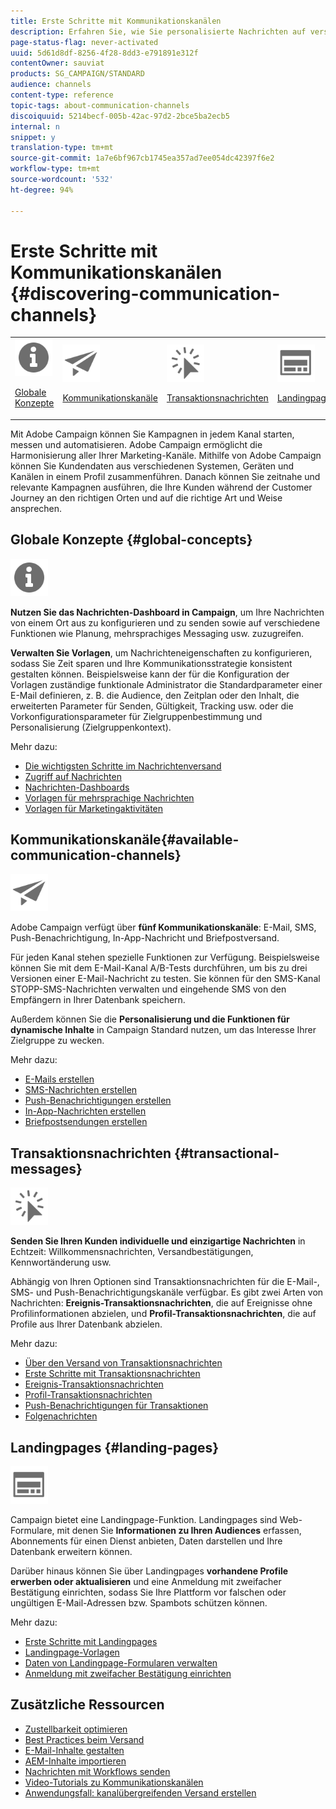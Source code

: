 ```yaml
---
title: Erste Schritte mit Kommunikationskanälen
description: Erfahren Sie, wie Sie personalisierte Nachrichten auf verschiedenen Kanälen (E-Mail, Push-Benachrichtigungen, InApp, SMS und Direktwerbung) erstellen. Erfahren Sie, wie Sie Vorlagen verwenden, Landingpages erstellen und Best Practices für Versand überprüfen.
page-status-flag: never-activated
uuid: 5d61d8df-8256-4f28-8dd3-e791891e312f
contentOwner: sauviat
products: SG_CAMPAIGN/STANDARD
audience: channels
content-type: reference
topic-tags: about-communication-channels
discoiquuid: 5214becf-005b-42ac-97d2-2bce5ba2ecb5
internal: n
snippet: y
translation-type: tm+mt
source-git-commit: 1a7e6bf967cb1745ea357ad7ee054dc42397f6e2
workflow-type: tm+mt
source-wordcount: '532'
ht-degree: 94%

---
```



# Erste Schritte mit Kommunikationskanälen {#discovering-communication-channels}

<table>
<tr>
<td><img src="assets/do-not-localize/icon_concepts.svg" width="60px"><p><a href="#global-concepts">Globale Konzepte</a></p></td>
<td><img src="assets/do-not-localize/icon_channels.svg" width="60px"><p><a href="#available-communication-channels">Kommunikationskanäle</a></p></td>
<td><img src="assets/do-not-localize/icon_transactional.svg" width="60px"><p><a href="#transactional-messages">Transaktionsnachrichten</a></p></td>
<td><img src="assets/do-not-localize/icon_landing.svg" width="60px"><p><a href="#landing-pages">Landingpages </a></p></td></tr>
</table>

Mit Adobe Campaign können Sie Kampagnen in jedem Kanal starten, messen und automatisieren.
Adobe Campaign ermöglicht die Harmonisierung aller Ihrer Marketing-Kanäle. Mithilfe von Adobe Campaign können Sie Kundendaten aus verschiedenen Systemen, Geräten und Kanälen in einem Profil zusammenführen. Danach können Sie zeitnahe und relevante Kampagnen ausführen, die Ihre Kunden während der Customer Journey an den richtigen Orten und auf die richtige Art und Weise ansprechen.

## Globale Konzepte {#global-concepts}

<img src="assets/do-not-localize/icon_concepts.svg" width="60px">

**Nutzen Sie das Nachrichten-Dashboard in Campaign**, um Ihre Nachrichten von einem Ort aus zu konfigurieren und zu senden sowie auf verschiedene Funktionen wie Planung, mehrsprachiges Messaging usw. zuzugreifen.

**Verwalten Sie Vorlagen**, um Nachrichteneigenschaften zu konfigurieren, sodass Sie Zeit sparen und Ihre Kommunikationsstrategie konsistent gestalten können. Beispielsweise kann der für die Konfiguration der Vorlagen zuständige funktionale Administrator die Standardparameter einer E-Mail definieren, z. B. die Audience, den Zeitplan oder den Inhalt, die erweiterten Parameter für Senden, Gültigkeit, Tracking usw. oder die Vorkonfigurationsparameter für Zielgruppenbestimmung und Personalisierung (Zielgruppenkontext).

Mehr dazu:

* [Die wichtigsten Schritte im Nachrichtenversand](../../channels/using/key-steps-to-send-a-message.md)
* [Zugriff auf Nachrichten](../../channels/using/accessing-messages.md)
* [Nachrichten-Dashboards](../../channels/using/message-dashboard.md)
* [Vorlagen für mehrsprachige Nachrichten](../../channels/using/multilingual-messages-template.md)
* [Vorlagen für Marketingaktivitäten](../../start/using/marketing-activity-templates.md)

## Kommunikationskanäle{#available-communication-channels}

<img src="assets/do-not-localize/icon_channels.svg"  width="60px">

Adobe Campaign verfügt über **fünf Kommunikationskanäle**: E-Mail, SMS, Push-Benachrichtigung, In-App-Nachricht und Briefpostversand.

Für jeden Kanal stehen spezielle Funktionen zur Verfügung. Beispielsweise können Sie mit dem E-Mail-Kanal A/B-Tests durchführen, um bis zu drei Versionen einer E-Mail-Nachricht zu testen. Sie können für den SMS-Kanal STOPP-SMS-Nachrichten verwalten und eingehende SMS von den Empfängern in Ihrer Datenbank speichern.

Außerdem können Sie die **Personalisierung und die Funktionen für dynamische Inhalte** in Campaign Standard nutzen, um das Interesse Ihrer Zielgruppe zu wecken.

Mehr dazu:

* [E-Mails erstellen](../../channels/using/about-emails.md)
* [SMS-Nachrichten erstellen](../../channels/using/about-sms-messages.md)
* [Push-Benachrichtigungen erstellen](../../channels/using/about-push-notifications.md)
* [In-App-Nachrichten erstellen](../../channels/using/about-in-app-messaging.md)
* [Briefpostsendungen erstellen](../../channels/using/about-direct-mail.md)

## Transaktionsnachrichten {#transactional-messages}

<img src="assets/do-not-localize/icon_transactional.svg" width="60px">

**Senden Sie Ihren Kunden individuelle und einzigartige Nachrichten** in Echtzeit: Willkommensnachrichten, Versandbestätigungen, Kennwortänderung usw.

Abhängig von Ihren Optionen sind Transaktionsnachrichten für die E-Mail-, SMS- und Push-Benachrichtigungskanäle verfügbar. Es gibt zwei Arten von Nachrichten: **Ereignis-Transaktionsnachrichten**, die auf Ereignisse ohne Profilinformationen abzielen, und **Profil-Transaktionsnachrichten**, die auf Profile aus Ihrer Datenbank abzielen.

Mehr dazu:

* [Über den Versand von Transaktionsnachrichten](../../channels/using/getting-started-with-transactional-msg.md)
* [Erste Schritte mit Transaktionsnachrichten](../../channels/using/getting-started-with-transactional-msg.md)
* [Ereignis-Transaktionsnachrichten](../../channels/using/event-transactional-messages.md)
* [Profil-Transaktionsnachrichten](../../channels/using/profile-transactional-messages.md)
* [Push-Benachrichtigungen für Transaktionen](../../channels/using/transactional-push-notifications.md)
* [Folgenachrichten](../../channels/using/follow-up-messages.md)

## Landingpages {#landing-pages}

<img src="assets/do-not-localize/icon_landing.svg" width="60px">

Campaign bietet eine Landingpage-Funktion. Landingpages sind Web-Formulare, mit denen Sie **Informationen zu Ihren Audiences** erfassen, Abonnements für einen Dienst anbieten, Daten darstellen und Ihre Datenbank erweitern können.

Darüber hinaus können Sie über Landingpages **vorhandene Profile erwerben oder aktualisieren** und eine Anmeldung mit zweifacher Bestätigung einrichten, sodass Sie Ihre Plattform vor falschen oder ungültigen E-Mail-Adressen bzw. Spambots schützen können.

Mehr dazu:

* [Erste Schritte mit Landingpages](../../channels/using/getting-started-with-landing-pages.md)
* [Landingpage-Vorlagen](../../channels/using/landing-page-templates.md)
* [Daten von Landingpage-Formularen verwalten](../../channels/using/managing-landing-page-form-data.md)
* [Anmeldung mit zweifacher Bestätigung einrichten](../../channels/using/setting-up-a-double-opt-in-process.md)

## Zusätzliche Ressourcen

* [Zustellbarkeit optimieren](../../sending/using/about-deliverability.md)
* [Best Practices beim Versand](../../sending/using/delivery-best-practices.md)
* [E-Mail-Inhalte gestalten](../../designing/using/designing-content-in-adobe-campaign.md)
* [AEM-Inhalte importieren](../../integrating/using/creating-email-experience-manager.md)
* [Nachrichten mit Workflows senden](../../automating/using/about-channel-activities.md)
* [Video-Tutorials zu Kommunikationskanälen](https://docs.adobe.com/content/help/de-DE/campaign-standard-learn/tutorials/communication-channels/email/create-email-from-homepage.html)
* [Anwendungsfall: kanalübergreifenden Versand erstellen](../../automating/using/workflow-cross-channel-delivery.md)
